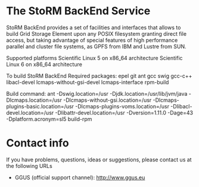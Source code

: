 The StoRM BackEnd Service
===============================

StoRM BackEnd provides a set of facilities and interfaces that allows to
build Grid Storage Element upon any POSIX filesystem granting direct file access, 
but taking advantage of special features of high performance parallel and
cluster file systems, as GPFS from IBM and Lustre from SUN.

Supported platforms
Scientific Linux 5 on x86_64 architecture
Scientific Linux 6 on x86_64 architecture

To build StoRM BackEnd
Required packages:
epel
git
ant
gcc
swig
gcc-c++
libacl-devel
lcmaps-without-gsi-devel
lcmaps-interface
rpm-build

Build command:
ant -Dswig.location=/usr -Djdk.location=/usr/lib/jvm/java -Dlcmaps.location=/usr -Dlcmaps-without-gsi.location=/usr -Dlcmaps-plugins-basic.location=/usr -Dlcmaps-plugins-voms.location=/usr -Dlibacl-devel.location=/usr -Dlibattr-devel.location=/usr -Dversion=1.11.0 -Dage=43 -Dplatform.acronym=sl5 build-rpm

# Contact info

If you have problems, questions, ideas or suggestions, please contact us at
the following URLs

* GGUS (official support channel): http://www.ggus.eu
